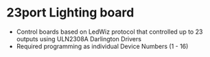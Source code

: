 # 23port Lighting board
- Control boards based on LedWiz protocol that controlled up to 23 outputs using ULN2308A Darlington Drivers
- Required programming as individual Device Numbers (1 - 16)
